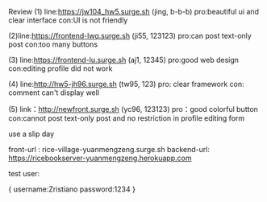 Review 
(1)
line:https://jw104_hw5.surge.sh (jing, b-b-b)
pro:beautiful ui and clear interface
con:UI is not friendly

(2)line:https://frontend-lwq.surge.sh (ji55, 123123)
pro:can post text-only post
con:too many buttons

(3)
line:https://frontend-lu.surge.sh (aj1, 12345)
pro:good web design
con:editing profile did not work

(4)
line:http://hw5-jh96.surge.sh (tw95, 123)
pro: clear framework
con: comment can't display well


(5)
link：http://newfront.surge.sh (yc96, 123123)
pro：good colorful button
con:cannot post text-only post and no restriction in profile editing form


use a slip day

front-url : rice-village-yuanmengzeng.surge.sh
backend-url: https://ricebookserver-yuanmengzeng.herokuapp.com

test user:

{
  username:Zristiano
  password:1234
}
